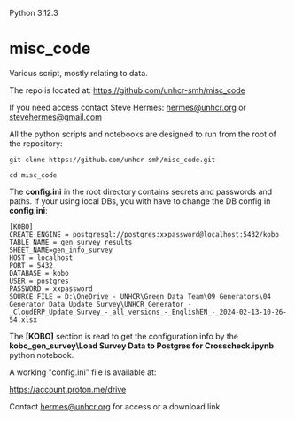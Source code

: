 
Python 3.12.3

# misc_code

Various script, mostly relating to data.

The repo is located at:
https://github.com/unhcr-smh/misc_code

If you need access contact Steve Hermes:
hermes@unhcr.org    or stevehermes@gmail.com

All the python scripts and notebooks are designed to run from the root of the repository:

	git clone https://github.com/unhcr-smh/misc_code.git

	cd misc_code

The **config.ini** in the root directory contains secrets and passwords and paths. If your using local DBs, you with have to change the DB config in **config.ini**:

	[KOBO]
	CREATE_ENGINE = postgresql://postgres:xxpassword@localhost:5432/kobo
	TABLE_NAME = gen_survey_results
	SHEET_NAME=gen_info_survey
	HOST = localhost
	PORT = 5432
	DATABASE = kobo
	USER = postgres
	PASSWORD = xxpassword
	SOURCE_FILE = D:\OneDrive - UNHCR\Green Data Team\09 Generators\04 Generator Data Update Survey\UNHCR_Generator_-_CloudERP_Update_Survey_-_all_versions_-_EnglishEN_-_2024-02-13-10-26-54.xlsx

The **[KOBO]** section is read to get the configuration info by the **kobo_gen_survey\Load Survey Data to Postgres for Crosscheck.ipynb** python notebook.

A working "config.ini" file is available at:

https://account.proton.me/drive

Contact hermes@unhcr.org for access or a download link